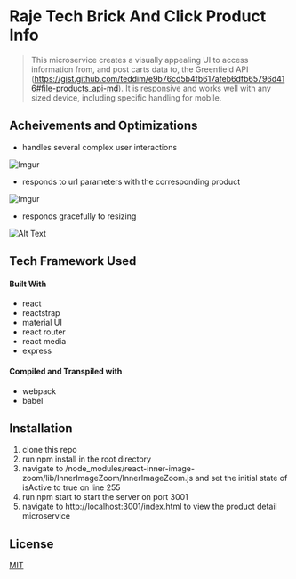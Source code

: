 # Raje Tech Brick And Click Product Info

>This microservice creates a visually appealing UI to access information from, and post carts data to, the Greenfield API (https://gist.github.com/teddim/e9b76cd5b4fb617afeb6dfb65796d416#file-products_api-md).  It is responsive and works well with any sized device, including specific handling for mobile.

## Acheivements and Optimizations

- handles several complex user interactions

![Imgur](https://i.imgur.com/EjBPQ0j.gif)

- responds to url parameters with the corresponding product

![Imgur](https://i.imgur.com/0YuFfdI.gif)

- responds gracefully to resizing

![Alt Text](https://i.imgur.com/Eb0v69C.gif)

## Tech Framework Used
#### Built With
- react
- reactstrap
- material UI
- react router
- react media
- express
#### Compiled and Transpiled with
- webpack 
- babel
## Installation
1. clone this repo
2. run npm install in the root directory
3. navigate to /node_modules/react-inner-image-zoom/lib/InnerImageZoom/InnerImageZoom.js and set the initial state of isActive to true on line 255
4. run npm start to start the server on port 3001
5. navigate to http://localhost:3001/index.html to view the product detail microservice

## License
[MIT](https://choosealicense.com/licenses/mit/)
